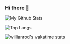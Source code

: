 ### Hi there 👋

![My Github Stats](https://github-readme-stats.vercel.app/api?username=Lucadecastro&count_private=true&theme=default&show_icons=true)

![Top Langs](https://github-readme-stats.vercel.app/api/top-langs/?username=Lucadecastro&layout=compact&theme=default)

![willianrod's wakatime stats](https://github-readme-stats.vercel.app/api/wakatime?username=Lucadecastro)

